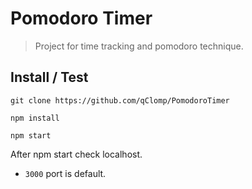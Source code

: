 # Pomodoro Timer

> Project for time tracking and pomodoro technique.

## Install / Test

```shell
git clone https://github.com/qClomp/PomodoroTimer

npm install

npm start
```

After npm start check localhost.
- `3000` port is default.




